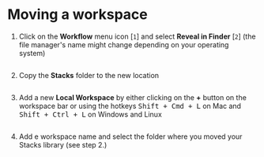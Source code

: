 # Moving a workspace

1. Click on the **Workflow** menu icon [`1`] and select **Reveal in Finder** [`2`] (the file manager's name might change depending on your operating system)

<img :src="$withBase('/assets/img/workspaces/find_workspace_path.png')">

2. Copy the **Stacks** folder to the new location

<img   :src="$withBase('/assets/img/workspaces/copystacks.png')">

3. Add a new **Local Workspace** by either clicking on the **+** button on the workspace bar or using the hotkeys <kbd>Shift + Cmd + L</kbd> on Mac and <kbd>Shift + Ctrl + L</kbd> on Windows and Linux

<img :src="$withBase('/assets/img/workspaces/add-local-workspace.png')">

4. Add e workspace name and select the folder where you moved your Stacks library (see step 2.)

<img :src="$withBase('/assets/img/workspaces/add-workspace.png')">